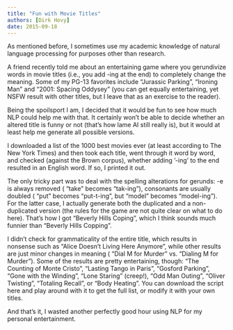 ```yaml
---
title: "Fun with Movie Titles"
authors: [Dirk Hovy]
date: 2015-09-18
---
```


As mentioned before, I sometimes use my academic knowledge of natural language processing for purposes other than research.


A friend recently told me about an entertaining game where you gerundivize words in movie titles (i.e., you add -ing at the end) to completely change the meaning. Some of my PG-13 favorites include  “Jurassic Parking”,  “Ironing Man” and  “2001: Spacing Oddysey” (you can get equally entertaining, yet NSFW result with other titles, but I leave that as an exercise to the reader).


Being the spoilsport I am, I decided that it would be fun to see how much NLP could help me with that. It certainly won’t be able to decide whether an altered title is funny or not (that’s how lame AI still really is), but it would at least help me generate all possible versions.


I downloaded a list of the 1000 best movies ever (at least according to The New York Times) and then took each title, went through it word by word, and checked (against the Brown corpus), whether adding ’-ing’ to the end resulted in an English word. If so, I printed it out.


The only tricky part was to deal with the spelling alterations for gerunds: -e is always removed ( “take” becomes  “tak-ing”), consonants are usually doubled ( “put” becomes  “put-t-ing”, but  “model” becomes  “model-ing”). For the latter case, I actually generate both the duplicated and a non-duplicated version (the rules for the game are not quite clear on what to do here). That’s how I got  “Beverly Hills Coping”, which I think sounds much funnier than  “Beverly Hills Copping”.


I didn’t check for grammaticality of the entire title, which results in nonsense such as  “Alice Doesn’t Living Here Anymore”, while other results are just minor changes in meaning ( “Dial M for Murder” vs.  “Dialing M for Murder”). Some of the results are pretty entertaining, though:  “The Counting of Monte Cristo”,  “Lasting Tango in Paris”,  “Gosford Parking”,  “Gone with the Winding”,  “Lone Staring” (creep!),  “Odd Man Outing”,  “Oliver Twisting”,  “Totaling Recall”, or  “Body Heating”. You can download the script here and play around with it to get the full list, or modify it with your own titles.


And that’s it, I wasted another perfectly good hour using NLP for my personal entertainment.
